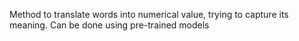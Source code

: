 Method to translate words into numerical value, trying to capture its meaning. Can be done using pre-trained models